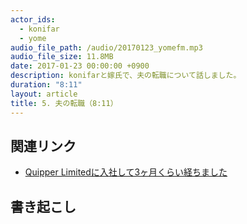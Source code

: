 ```yaml
---
actor_ids:
  - konifar
  - yome
audio_file_path: /audio/20170123_yomefm.mp3
audio_file_size: 11.8MB
date: 2017-01-23 00:00:00 +0900
description: konifarと嫁氏で、夫の転職について話しました。
duration: "8:11"
layout: article
title: 5. 夫の転職（8:11）
---
```


## 関連リンク
- [Quipper Limitedに入社して3ヶ月くらい経ちました](http://konifar.hatenablog.com/entry/2016/10/14/192920)


## 書き起こし
